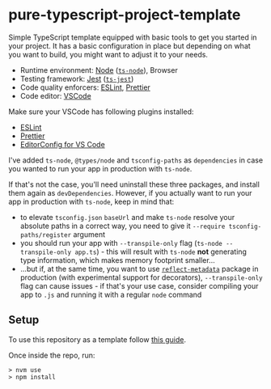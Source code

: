 # pure-typescript-project-template

Simple TypeScript template equipped with basic tools to get you started in your project. It has a basic configuration in place but depending on what you want to build, you might want to adjust it to your needs.

- Runtime environment: [Node](https://nodejs.org/en/) ([`ts-node`](https://www.npmjs.com/package/ts-node)), Browser
- Testing framework: [Jest](https://jestjs.io/) ([`ts-jest`](https://www.npmjs.com/package/ts-jest))
- Code quality enforcers: [ESLint](https://eslint.org/), [Prettier](https://prettier.io/)
- Code editor: [VSCode](https://code.visualstudio.com/)

Make sure your VSCode has following plugins installed:
- [ESLint](https://marketplace.visualstudio.com/items?itemName=dbaeumer.vscode-eslint)
- [Prettier](https://marketplace.visualstudio.com/items?itemName=esbenp.prettier-vscode)
- [EditorConfig for VS Code](https://marketplace.visualstudio.com/items?itemName=EditorConfig.EditorConfig)

I've added `ts-node`, `@types/node` and `tsconfig-paths` as `dependencies` in case you wanted to run your app in production with `ts-node`.

If that's not the case, you'll need uninstall these three packages, and install them again as `devDependencies`. However, if you actually want to run your app in production with `ts-node`, keep in mind that:

- to elevate `tsconfig.json` `baseUrl` and make `ts-node` resolve your absolute paths in a correct way, you need to give it `--require tsconfig-paths/register` argument
- you should run your app with `--transpile-only` flag (`ts-node --transpile-only app.ts`) - this will result with `ts-node` **not** generating type information, which makes memory footprint smaller...
- ...but if, at the same time, you want to use [`reflect-metadata`](https://www.npmjs.com/package/reflect-metadata) package in production (with experimental support for decorators), `--transpile-only` flag can cause issues - if that's your use case, consider compiling your app to `.js` and running it with a regular `node` command

## Setup

To use this repository as a template follow [this guide](https://docs.github.com/en/github/creating-cloning-and-archiving-repositories/creating-a-repository-on-github/creating-a-repository-from-a-template).

Once inside the repo, run:

```shell
> nvm use
> npm install
```
